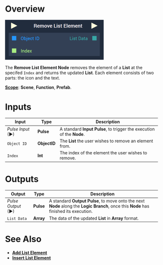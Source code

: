 # Overview

![The Remove List Element Node.](../../../.gitbook/assets/removelistelement.png)

The **Remove List Element Node** removes the element of a **List** at the specifed `Index` and returns the updated **List**. Each element consists of two parts: the icon and the text. 


[**Scope**](../../overview.md#scopes): **Scene**, **Function**, **Prefab**.


# Inputs

|Input|Type|Description|
|---|---|---|
|*Pulse Input* (►)|**Pulse**|A standard **Input Pulse**, to trigger the execution of the **Node**.|
|`Object ID`|**ObjectID**|The **List** the user wishes to remove an element from.|
|`Index`|**Int**|The index of the element the user wishes to remove.|

# Outputs

|Output|Type|Description|
|---|---|---|
|*Pulse Output* (►)|**Pulse**|A standard **Output Pulse**, to move onto the next **Node** along the **Logic Branch**, once this **Node** has finished its execution.|
|`List Data`|**Array**|The data of the updated **List** in **Array** format.|

# See Also

* [**Add List Element**](addlistelement.md)
* [**Insert List Element**](insertlistelement.md)

